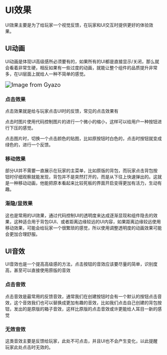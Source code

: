 # UI效果

UI效果主要是为了给玩家一个视觉反馈，在玩家和UI交互时提供更好的体验效果。

## UI动画

UI动画是体现UI高级感所必须要有的，如果所有的UI都是直接显示/关闭，那么就会看着非常生硬，相反如果有一些过度的动画，就能让整个组件的品质提升非常多，在UI层面上就给人一种不简单的感觉。

<img src="./images/9_1.gif" alt="Image from Gyazo" style="zoom:130%;" />

### 点击效果

点击效果就是给与玩家点击UI时的反馈，常见的点击效果有

点击时图片使用代码控制图片的进行一个微小的缩小，这样可以给用户一种按钮进行下压的感觉。

点击图片时，切换一个点击颜色的贴图，比如原按钮时白色的，点击时按钮就变成绿色的，进行一个反馈。

### 移动效果

部分UI并不需要一直展示在玩家的主菜单，比如原版的背包，而玩家点击背包按钮时仔细观察就能发现，背包并不是突然打开的，而是从下往上快速弹出的。这就是一种移动动画，他能把原本看起来比较死板的界面开启变得更加有活力，生动有趣。

### 渐隐/显效果

这也是常用的UI效果，通过代码控制UI的透明度来达成逐渐显现和组件隐去的效果，这种适合用于背包GUI、或者距离边缘较远的UI内容，如果距离边缘较远使用移动效果，可能会给玩家一个很繁琐的感觉，所以使用调整透明度的动画效果可能会更加合理舒服。

## UI音效

UI音效也是一个提高高级感的方法，点击按钮的音效应该要尽量的简单，识别度高，甚至可以直接使用原版的音效

### 点击音效

点击音效是最常用的反馈音效，通常我们在创建按钮时会有一个默认的按钮点击音效，这个音效我们也可以替换成更加有趣的音效，比如我们点击自己创建的背包按钮，发出的是原版的箱子音效，这样比原版的点击音效或许更能给人耳目一新的感觉

### 无效音效

这类音效主要是反馈给玩家，此处不可点击，并且UI也不会产生变化，以此提醒玩家此处点击时无效的。